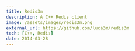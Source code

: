 ```yaml
---
title: Redis3m
description: A C++ Redis client
image: /assets/images/redis3m.png
external_url: https://github.com/luca3m/redis3m
tech: [C++, Redis]
date: 2014-03-28
---
```

